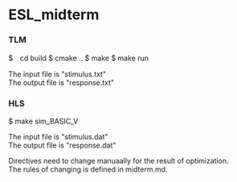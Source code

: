 # ESL_midterm

### TLM
$　cd build
$  cmake ..
$  make
$  make run

The input file is "stimulus.txt"  
The output file is "response.txt"


### HLS
$  make sim_BASIC_V 

The input file is "stimulus.dat"  
The output file is "response.dat"

Directives need to change manuaally for the result of optimization.  
The rules of changing is defined in midterm.md.
